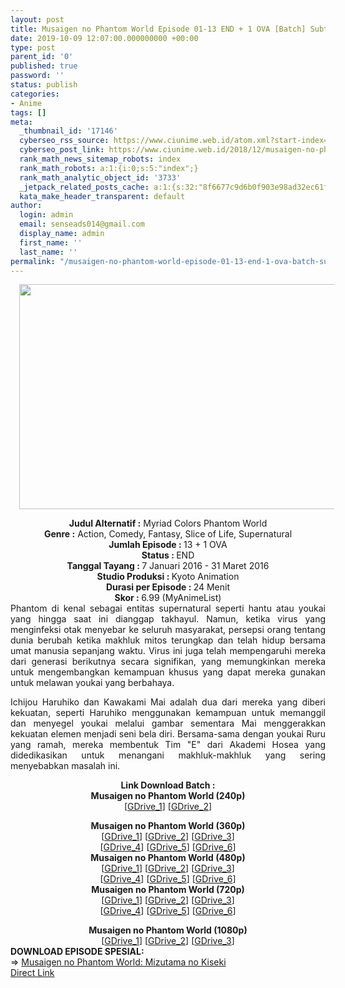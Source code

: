```yaml
---
layout: post
title: Musaigen no Phantom World Episode 01-13 END + 1 OVA [Batch] Subtitle Indonesia
date: 2019-10-09 12:07:00.000000000 +00:00
type: post
parent_id: '0'
published: true
password: ''
status: publish
categories:
- Anime
tags: []
meta:
  _thumbnail_id: '17146'
  cyberseo_rss_source: https://www.ciunime.web.id/atom.xml?start-index=2701&max-results=150
  cyberseo_post_link: https://www.ciunime.web.id/2018/12/musaigen-no-phantom-world-episode-01-13.html
  rank_math_news_sitemap_robots: index
  rank_math_robots: a:1:{i:0;s:5:"index";}
  rank_math_analytic_object_id: '3733'
  _jetpack_related_posts_cache: a:1:{s:32:"8f6677c9d6b0f903e98ad32ec61f8deb";a:2:{s:7:"expires";i:1653873930;s:7:"payload";a:3:{i:0;a:1:{s:2:"id";i:26087;}i:1;a:1:{s:2:"id";i:26089;}i:2;a:1:{s:2:"id";i:26112;}}}}
  kata_make_header_transparent: default
author:
  login: admin
  email: senseads014@gmail.com
  display_name: admin
  first_name: ''
  last_name: ''
permalink: "/musaigen-no-phantom-world-episode-01-13-end-1-ova-batch-subtitle-indonesia/"
---
```

<div class="separator" style="clear: both; text-align: center;"><a href="https://3.bp.blogspot.com/-zonU8zSNY0A/XAeLFTHQT0I/AAAAAAAADfc/9ncqCUIJ2AsDhNorGRYfwDtGWBm6fPllACLcBGAs/s1600/Musaigen%2Bno%2BPhantom%2BWorld%2B-%2BCiunime.png" imageanchor="1" style="margin-left: 1em; margin-right: 1em;"><img border="0" data-original-height="720" data-original-width="1280" height="360" src="{{ site.baseurl }}/assets/2019/10/Musaigen%2Bno%2BPhantom%2BWorld%2B-%2BCiunime.png" width="640" /></a></div>
<p>
<div style="text-align: center;"><b>Judul </b><b><b>Alternatif</b> :</b> Myriad Colors Phantom World</div>
<div style="text-align: center;"><b><b>Genre :</b></b> Action, Comedy, Fantasy, Slice of Life, Supernatural</div>
<div style="text-align: center;"><b>Jumlah Episode : </b>13 + 1 OVA<br /><b>Status :&nbsp;</b>END<br /><b>Tanggal Tayang : </b>7 Januari 2016 - 31 Maret 2016<br /><b>Studio Produksi : </b>Kyoto Animation<br /><b>Durasi per Episode :&nbsp;</b>24 Menit</div>
<div style="text-align: center;"><b>Skor : </b>6.99 (MyAnimeList)</div>
<div style="text-align: center;"></div>
<div style="text-align: justify;">Phantom di kenal sebagai entitas supernatural seperti hantu atau youkai yang hingga saat ini dianggap takhayul. Namun, ketika virus yang menginfeksi otak menyebar ke seluruh masyarakat, persepsi orang tentang dunia berubah ketika makhluk mitos terungkap dan telah hidup bersama umat manusia sepanjang waktu. Virus ini juga telah mempengaruhi mereka dari generasi berikutnya secara signifikan, yang memungkinkan mereka untuk mengembangkan kemampuan khusus yang dapat mereka gunakan untuk melawan youkai yang berbahaya.</p>
<p>Ichijou Haruhiko dan Kawakami Mai adalah dua dari mereka yang diberi kekuatan, seperti Haruhiko menggunakan kemampuan untuk memanggil dan menyegel youkai melalui gambar sementara Mai menggerakkan kekuatan elemen menjadi seni bela diri. Bersama-sama dengan youkai Ruru yang ramah, mereka membentuk Tim "E" dari Akademi Hosea yang didedikasikan untuk menangani makhluk-makhluk yang sering menyebabkan masalah ini.</p></div>
<div style="text-align: justify;"></div>
<div style="text-align: justify;"></div>
<div style="text-align: center;">
<div style="text-align: center;"><b>Link Download Batch :</b></div>
<div style="text-align: center;">
<div style="text-align: center;"><b>Musaigen no Phantom World (240p)</b></div>
<div style="text-align: center;">[<a href="https://drive.google.com/uc?id=0Bwsg9jWwexUpSm9LZUU2SGt0djg" target="_blank" rel="noopener">GDrive_1</a>] [<a href="https://drive.google.com/uc?id=1EVBVJa_qAo_N9bH4OCzffdNVVvX-2lQR" target="_blank" rel="noopener">GDrive_2</a>]</p>
</div>
</div>
<div style="text-align: center;"><b>Musaigen no Phantom World (360p)</b></div>
<div style="text-align: center;">[<a href="http://drive.google.com/uc?id=1PAWF3T2snKoVAp5XaMT4JMxrF2Hkzrb2" target="_blank" rel="noopener">GDrive_1</a>] [<a href="https://drive.google.com/uc?id=1Dg4TTad9nj2gqPOaMK0fYNa7Os636Ov7" target="_blank" rel="noopener">GDrive_2</a>] [<a href="https://drive.google.com/uc?id=0Bwsg9jWwexUpdlZzMFEzbXI5Wnc" target="_blank" rel="noopener">GDrive_3</a>]<br />[<a href="https://drive.google.com/uc?id=1bWVgxaBimGGIOhmWu2AdH7clUkEymzT3" target="_blank" rel="noopener">GDrive_4</a>] [<a href="https://drive.google.com/uc?export=download&amp;id=1lvH3w2gV2jRpB-4cxlENcegK4ywfuQ7E" target="_blank" rel="noopener">GDrive_5</a>] [<a href="https://drive.google.com/uc?export=download&amp;id=1kJrJ2afEVqW1XncI6wx40WBg-FtVJ77f" target="_blank" rel="noopener">GDrive_6</a>]</div>
<div style="text-align: center;"></div>
<div style="text-align: center;"><b>Musaigen no Phantom World (480p)</b><br />[<a href="https://drive.google.com/uc?id=1bTEwiouHgPVFFyG5z11BCvXSA0cmHnKF" target="_blank" rel="noopener">GDrive_1</a>] [<a href="https://drive.google.com/uc?id=1oKaBjZvF2tfctH7ak_hbkwFq1VNCoPk1" target="_blank" rel="noopener">GDrive_2</a>] [<a href="https://drive.google.com/uc?id=1M2jqJFJnuKmmvNfRrAxMDi9WM52Sp9Tj" target="_blank" rel="noopener">GDrive_3</a>]<br />[<a href="https://drive.google.com/uc?id=0Bwsg9jWwexUpc1d3d2pfSGRKNUk" target="_blank" rel="noopener">GDrive_4</a>] [<a href="https://drive.google.com/uc?id=1rGDkMN93Z2oPc9jVu3qOpfv2CU4A1yo4" target="_blank" rel="noopener">GDrive_5</a>] [<a href="https://drive.google.com/uc?export=download&amp;id=0Bxf6cKJmMuFDWS1zcFduT0dyVzA" target="_blank" rel="noopener">GDrive_6</a>]</div>
<div style="text-align: center;"><b>Musaigen no Phantom World (720p)</b><br />[<a href="https://drive.google.com/uc?id=1j58WGaTl7874l25EoBH18XazfGegFndW" target="_blank" rel="noopener">GDrive_1</a>] [<a href="https://drive.google.com/uc?id=1PHuOPCRso5l6j-Yp_S22M-6D7qLENtUJ" target="_blank" rel="noopener">GDrive_2</a>] [<a href="https://drive.google.com/uc?id=1kcm6w_EMrFto4xooDKjgWGrenzHGjdGm" target="_blank" rel="noopener">GDrive_3</a>]<br />[<a href="https://drive.google.com/uc?id=1UBRv73vMfXC8Wg6ILStSxNuVQI8PZcfV" target="_blank" rel="noopener">GDrive_4</a>] [<a href="https://drive.google.com/uc?id=0Bwsg9jWwexUpUjNCZ3l2S0JyT3c" target="_blank" rel="noopener">GDrive_5</a>] [<a href="https://drive.google.com/uc?id=13ZAh0uscIvlxWJ4Lds-4h9evfgdIT_2y" target="_blank" rel="noopener">GDrive_6</a>]</p>
<div style="text-align: center;"><b>Musaigen no Phantom World (1080p)</b></div>
<div style="text-align: center;">[<a href="https://drive.google.com/uc?export=download&amp;id=0B2D_77dGrJ6bYzNGdy01MVIxbGM" target="_blank" rel="noopener">GDrive_1</a>] [<a href="https://drive.google.com/uc?export=download&amp;id=1jJhHTtQFF79mS1C9Avp0_t2lQ2pNUm3-" target="_blank" rel="noopener">GDrive_2</a>] [<a href="https://drive.google.com/uc?export=download&amp;id=1pAp5k2hRFKWniPsfTY0uHvSeJHveyMmB" target="_blank" rel="noopener">GDrive_3</a>]
<div style="text-align: left;"></div>
<div style="text-align: left;"></div>
<div style="text-align: left;"><b>DOWNLOAD EPISODE SPESIAL:</b></div>
<div style="text-align: left;"></div>
<div style="text-align: left;">=&gt;&nbsp;<a href="https://www.ciunime.com/2019/07/musaigen-no-phantom-world-mizutama-no.html" target="_blank" rel="noopener">Musaigen no Phantom World: Mizutama no Kiseki</a></div>
<div style="text-align: left;"></div>
</div>
</div>
</div>
<link rel="stylesheet" href="https://cdnjs.cloudflare.com/ajax/libs/font-awesome/4.7.0/css/font-awesome.min.css" />
<div class="divbtn"> <a href="https://handymansurrender.com/fihup8buzv?key=94550f7ce39444073321dde3b8782f97" class="btn"><i class="fa fa-download"></i> Direct Link</a> </div>
